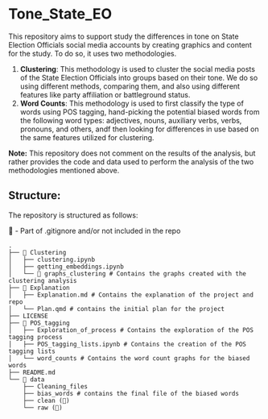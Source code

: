 # Tone_State_EO

This repository aims to support study the differences in tone on State Election Officials social media accounts by creating graphics and content for the study. To do so, it uses two methodologies.

1. **Clustering**: This methodology is used to cluster the social media posts of the State Election Officials into groups based on their tone. We do so using different methods, comparing them, and also using different features like party affiliation or battleground status.
2. **Word Counts**: This methodology is used to first classify the type of words using POS tagging, hand-picking the potential biased words from the following word types: adjectives, nouns, auxiliary verbs, verbs, pronouns, and others, andf then looking for differences in use based on the same features utilized for clustering.

**Note:** This repository does not comment on the results of the analysis, but rather provides the code and data used to perform the analysis of the two methodologies mentioned above.

## Structure:
The repository is structured as follows:

🚫 - Part of .gitignore and/or not included in the repo
```
.
├── 📁 Clustering
│   ├── clustering.ipynb
│   ├── getting_embeddings.ipynb
│   └── 📁 graphs_clustering # Contains the graphs created with the clustering analysis
├── 📁 Explanation
│   ├── Explanation.md # Contains the explanation of the project and repo
│   └── Plan.qmd # contains the initial plan for the project
├── LICENSE
├── 📁 POS_tagging
│   ├── Exploration_of_process # Contains the exploration of the POS tagging process
│   ├── POS_tagging_lists.ipynb # Contains the creation of the POS tagging lists
│   └── word_counts # Contains the word count graphs for the biased words
├── README.md
└── 📁 data
    ├── Cleaning_files
    ├── bias_words # contains the final file of the biased words
    ├── clean (🚫)
    └── raw (🚫)
```